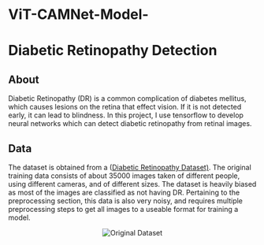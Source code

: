 # ViT-CAMNet-Model-

# Diabetic Retinopathy Detection

## About

Diabetic Retinopathy (DR) is a common complication of diabetes mellitus, which causes lesions on the retina that effect vision. If it is not detected early, it can lead to blindness. In this project, I use tensorflow to develop neural networks which can detect diabetic retinopathy from retinal images. 

## Data

The dataset is obtained from a ([Diabetic Retinopathy Dataset)](https://www.kaggle.com/datasets/sachinkumar413/diabetic-retinopathy-dataset). The original training data consists of about 35000 images taken of different people, using different cameras, and of different sizes. The dataset is heavily biased as most of the images are classified as not having DR. Pertaining to the preprocessing section, this data is also very noisy, and requires multiple preprocessing steps to get all images to a useable format for training a model.

<p align = "center">
<img align="center" src="images/original_dataset.png" alt="Original Dataset"/>
</p>
